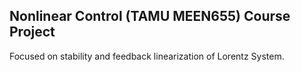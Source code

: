 ## Nonlinear Control (TAMU MEEN655) Course Project 
Focused on stability and feedback linearization of Lorentz System. 
